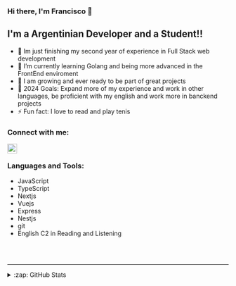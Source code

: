 ### Hi there, I'm Francisco 👋 

## I'm a Argentinian Developer and a Student!!

- 🔭 Im just finishing my second year of experience in Full Stack web development
- 🌱 I’m currently learning Golang and being more advanced in the FrontEnd enviroment
- 👯 I am growing and ever ready to be part of great projects
- 🥅 2024 Goals: Expand more of my experience and work in other languages, be proficient with my english and work more in banckend projects
- ⚡ Fun fact: I love to read and play tenis

### Connect with me:

[<img align="left" alt="codeSTACKr | LinkedIn" width="22px" src="https://cdn.jsdelivr.net/npm/simple-icons@v3/icons/linkedin.svg" />][linkedin]


<br />

### Languages and Tools:

- JavaScript
- TypeScript
- Nextjs
- Vuejs
- Express
- Nestjs
- git
- English C2 in Reading and Listening

<br />
<br />

---

<details>
  <summary>:zap: GitHub Stats</summary>

  Don't worry about this i work a lot in private projects

</details>



[linkedin]: https://www.linkedin.com/in/franciscodelacolina-fullstack/

